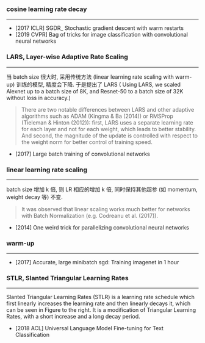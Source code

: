 ### cosine learning rate decay
---
- [2017 ICLR] SGDR_ Stochastic gradient descent with warm restarts
- [2019 CVPR] Bag of tricks for image classification with convolutional neural networks

### LARS, Layer-wise Adaptive Rate Scaling
---
当 batch size 很大时, 采用传统方法 (linear learning rate scaling with warm-up) 训练的模型, 精度会下降. 于是提出了 LARS ( Using LARS, we scaled Alexnet up to a batch size of 8K, and Resnet-50 to a batch size of 32K without loss in accuracy.)

> There are two notable differences between LARS and other adaptive algorithms such as ADAM (Kingma &
> Ba (2014)) or RMSProp (Tieleman & Hinton (2012)): first, LARS uses a separate learning rate for
> each layer and not for each weight, which leads to better stability. And second, the magnitude of the
> update is controlled with respect to the weight norm for better control of training speed.

- [2017] Large batch training of convolutional networks

### linear learning rate scaling 
---
batch size 增加 k 倍, 则 LR 相应的增加 k 倍, 同时保持其他超参 (如 momentum, weight decay 等) 不变.

> It was observed that linear scaling works much better for networks with Batch
> Normalization (e.g. Codreanu et al. (2017)).

- [2014] One weird trick for parallelizing convolutional neural networks

### warm-up
---
- [2017] Accurate, large minibatch sgd: Training imagenet in 1 hour

### STLR, Slanted Triangular Learning Rates
---
Slanted Triangular Learning Rates (STLR) is a learning rate schedule which first linearly increases the learning rate and then linearly decays it, which can be seen in Figure to the right. It is a modification of Triangular Learning Rates, with a short increase and a long decay period.

- [2018 ACL] Universal Language Model Fine-tuning for Text Classification


